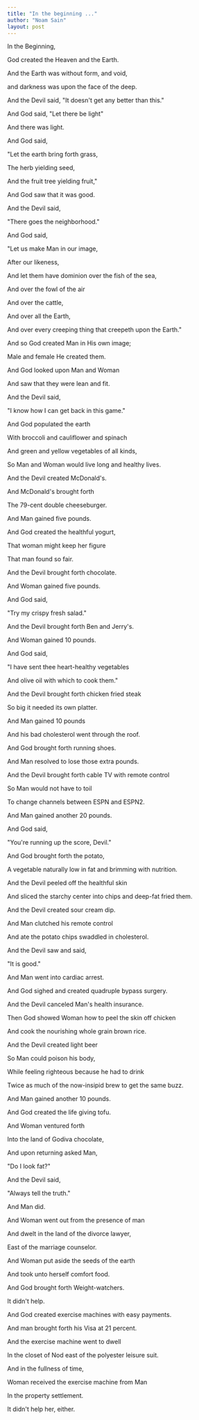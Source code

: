 ```yaml
---
title: "In the beginning ..."
author: "Noam Sain"
layout: post
---
```


In the Beginning,

God created the Heaven and the Earth.

And the Earth was without form, and void,

and darkness was upon the face of the deep.

And the Devil said, "It doesn't get any better than this."

And God said, "Let there be light"

And there was light.

And God said,

"Let the earth bring forth grass,

The herb yielding seed,

And the fruit tree yielding fruit,"

And God saw that it was good.

And the Devil said,

"There goes the neighborhood."

And God said,

"Let us make Man in our image,

After our likeness,

And let them have dominion over the fish of the sea,

And over the fowl of the air

And over the cattle,

And over all the Earth,

And over every creeping thing that creepeth upon the Earth."

And so God created Man in His own image;

Male and female He created them.

And God looked upon Man and Woman

And saw that they were lean and fit.

And the Devil said,

"I know how I can get back in this game."

And God populated the earth

With broccoli and cauliflower and spinach

And green and yellow vegetables of all kinds,

So Man and Woman would live long and healthy lives.

And the Devil created McDonald's.

And McDonald's brought forth

The 79-cent double cheeseburger.

And Man gained five pounds.

And God created the healthful yogurt,

That woman might keep her figure

That man found so fair.

And the Devil brought forth chocolate.

And Woman gained five pounds.

And God said,

"Try my crispy fresh salad."

And the Devil brought forth Ben and Jerry's.

And Woman gained 10 pounds.

And God said,

"I have sent thee heart-healthy vegetables

And olive oil with which to cook them."

And the Devil brought forth chicken fried steak

So big it needed its own platter.

And Man gained 10 pounds

And his bad cholesterol went through the roof.

And God brought forth running shoes.

And Man resolved to lose those extra pounds.

And the Devil brought forth cable TV with remote control

So Man would not have to toil

To change channels between ESPN and ESPN2.

And Man gained another 20 pounds.

And God said,

"You're running up the score, Devil."

And God brought forth the potato,

A vegetable naturally low in fat and brimming with nutrition.

And the Devil peeled off the healthful skin

And sliced the starchy center into chips and deep-fat fried them.

And the Devil created sour cream dip.

And Man clutched his remote control

And ate the potato chips swaddled in cholesterol.

And the Devil saw and said,

"It is good."

And Man went into cardiac arrest.

And God sighed and created quadruple bypass surgery.

And the Devil canceled Man's health insurance.

Then God showed Woman how to peel the skin off chicken

And cook the nourishing whole grain brown rice.

And the Devil created light beer

So Man could poison his body,

While feeling righteous because he had to drink

Twice as much of the now-insipid brew to get the same buzz.

And Man gained another 10 pounds.

And God created the life giving tofu.

And Woman ventured forth

Into the land of Godiva chocolate,

And upon returning asked Man,

"Do I look fat?"

And the Devil said,

"Always tell the truth."

And Man did.

And Woman went out from the presence of man

And dwelt in the land of the divorce lawyer,

East of the marriage counselor.

And Woman put aside the seeds of the earth

And took unto herself comfort food.

And God brought forth Weight-watchers.

It didn't help.

And God created exercise machines with easy payments.

And man brought forth his Visa at 21 percent.

And the exercise machine went to dwell

In the closet of Nod east of the polyester leisure suit.

And in the fullness of time,

Woman received the exercise machine from Man

In the property settlement.

It didn't help her, either.
